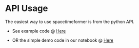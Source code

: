 API Usage
=======================================

The easiest way to use spacetimeformer is from the python API. 

+ See example code @ [Here](https://github.com/QData/spacetimeformer/blob/master/examples/run.py)

+ OR the simple demo code in our notebook @ [Here](https://spacetimeformer.readthedocs.io/en/latest/2demo/fastDemo.html)